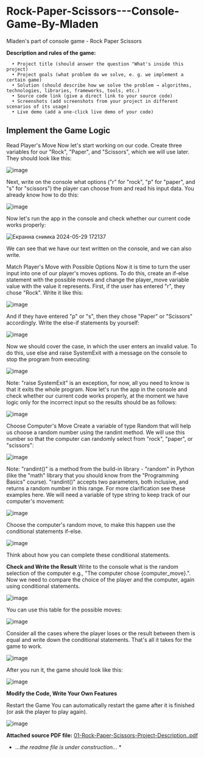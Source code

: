 # Rock-Paper-Scissors---Console-Game-By-Mladen
Mladen's part of console game - Rock Paper Scissors

**Description and rules of the game:**

      • Project title (should answer the question "What's inside this project) 
      • Project goals (what problem do we solve, e. g. we implement a certain game) 
      • Solution (should describe how we solve the problem → algorithms, technologies, libraries, frameworks, tools, etc.) 
      • Source code link (give a direct link to your source code) 
      • Screenshots (add screenshots from your project in different scenarios of its usage) 
      • Live demo (add a one-click live demo of your code)


## **Implement the Game Logic** 

Read Player's Move 
Now let's start working on our code. 
Create three variables for our "Rock", "Paper", and "Scissors", which we will use later. They should look like this: 

![image](https://github.com/mladiradi/Rock-Paper-Scissors---Console-Game-By-Mladen/assets/100635431/44abe86c-2e1e-4701-b94d-7d5715a4ed61)

Next, write on the console what options ("r" for "rock", "p" for "paper", and "s" for "scissors") the player can choose 
from and read his input data. You already know how to do this: 

![image](https://github.com/mladiradi/Rock-Paper-Scissors---Console-Game-By-Mladen/assets/100635431/f2d2eedf-8a72-4672-a2b7-b84b0d6fc31d)

Now let's run the app in the console and check whether our current code works properly: 

![Екранна снимка 2024-05-29 172137](https://github.com/mladiradi/Rock-Paper-Scissors---Console-Game-By-Mladen/assets/100635431/30866dda-9b38-4fc8-a0c9-7a74485fd669)

We can see that we have our text written on the console, and we can also write. 

Match Player's Move with Possible Options 
Now it is time to turn the user input into one of our player's moves options. To do this, create an if-else 
statement with the possible moves and change the player_move variable value with the value it represents. 
First, if the user has entered "r", they chose "Rock". Write it like this:

![image](https://github.com/mladiradi/Rock-Paper-Scissors---Console-Game-By-Mladen/assets/100635431/0a190d15-6c6a-493f-b47f-408bb9335847)

And if they have entered "p" or "s", then they chose "Paper" or "Scissors" accordingly. Write the else-if 
statements by yourself: 

![image](https://github.com/mladiradi/Rock-Paper-Scissors---Console-Game-By-Mladen/assets/100635431/36b82971-dd00-4fd8-8fd5-c7bc1396b6cc)

Now we should cover the case, in which the user enters an invalid value. To do this, use else and raise 
SystemExit with a message on the console to stop the program from executing: 

![image](https://github.com/mladiradi/Rock-Paper-Scissors---Console-Game-By-Mladen/assets/100635431/36a36369-9c97-472d-9661-eafc2fb0eabd)

Note: "raise SystemExit" is an exception, for now, all you need to know is that it exits the whole program. 
Now let's run the app in the console and check whether our current code works properly, at the moment we have 
logic only for the incorrect input so the results should be as follows:  

![image](https://github.com/mladiradi/Rock-Paper-Scissors---Console-Game-By-Mladen/assets/100635431/2baede38-8357-4514-a221-a3d00b828d15)

Choose Computer's Move 
Create a variable of type Random that will help us choose a random number using the randint method. We will 
use this number so that the computer can randomly select from "rock", "paper", or "scissors": 

![image](https://github.com/mladiradi/Rock-Paper-Scissors---Console-Game-By-Mladen/assets/100635431/3ae07590-201b-4b1a-9529-c3743baa494e)

Note: "randint()" is a method from the build-in library - "random" in Python (like the "math" library that you 
should know from the "Programming Basics" course). "randint()" accepts two parameters, both inclusive, and 
returns a random number in this range. For more clarification see these examples here. 
We will need a variable of type string to keep track of our computer's movement: 

![image](https://github.com/mladiradi/Rock-Paper-Scissors---Console-Game-By-Mladen/assets/100635431/330e4fbe-a5c0-455d-9141-8bcafa6b9a1f)

Choose the computer's random move, to make this happen use the conditional statements if-else.

![image](https://github.com/mladiradi/Rock-Paper-Scissors---Console-Game-By-Mladen/assets/100635431/1ff13555-2964-44ac-83c8-d7818e75a0f3)

Think about how you can complete these conditional statements. 


**Check and Write the Result** 
Write to the console what is the random selection of the computer e.g., "The computer chose 
{computer_move}.". Now we need to compare the choice of the player and the computer, again using 
conditional statements. 

![image](https://github.com/mladiradi/Rock-Paper-Scissors---Console-Game-By-Mladen/assets/100635431/df0245eb-8bd9-48ec-9b89-12a23bf24235)

You can use this table for the possible moves:

![image](https://github.com/mladiradi/Rock-Paper-Scissors---Console-Game-By-Mladen/assets/100635431/2feeb2fa-0b47-478d-8272-0e043edc9090)

Consider all the cases where the player loses or the result between them is equal and write down the conditional 
statements. That's all it takes for the game to work.

![image](https://github.com/mladiradi/Rock-Paper-Scissors---Console-Game-By-Mladen/assets/100635431/c8d281bf-713b-4cae-8b4f-6624e2795a8f)

After you run it, the game should look like this:

![image](https://github.com/mladiradi/Rock-Paper-Scissors---Console-Game-By-Mladen/assets/100635431/1df2ed07-596b-4fd0-b6e9-6bd124e6e072)


**Modify the Code, Write Your Own Features**

Restart the Game 
You can automatically restart the game after it is finished (or ask the player to play again).

![image](https://github.com/mladiradi/Rock-Paper-Scissors---Console-Game-By-Mladen/assets/100635431/43762c8a-6cdb-4cdb-be57-ba3547efb672)


**Attached source PDF file:**
[01-Rock-Paper-Scissors-Project-Description..pdf](https://github.com/mladiradi/Rock-Paper-Scissors---Console-Game-By-Mladen/files/15485912/01-Rock-Paper-Scissors-Project-Description.pdf)


* *...the readme file is under construction...* *
